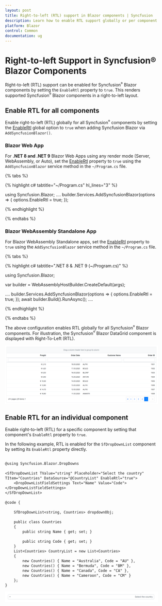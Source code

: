 ```yaml
---
layout: post
title: Right-to-left (RTL) support in Blazor components | Syncfusion
description: Learn how to enable RTL support globally or per component for Syncfusion Blazor components in Blazor Web App, Blazor WASM standalone, and Blazor Server App.
platform: Blazor
control: Common
documentation: ug
---
```


# Right-to-left Support in Syncfusion® Blazor Components

Right-to-left (RTL) support can be enabled for Syncfusion<sup style="font-size:70%">&reg;</sup> Blazor components by setting the `EnableRtl` property to `true`. This renders supported Syncfusion<sup style="font-size:70%">&reg;</sup> Blazor components in a right-to-left layout.

## Enable RTL for all components

Enable right-to-left (RTL) globally for all Syncfusion<sup style="font-size:70%">&reg;</sup> components by setting the [EnableRtl](https://help.syncfusion.com/cr/blazor/Syncfusion.Blazor.GlobalOptions.html#Syncfusion_Blazor_GlobalOptions_EnableRtl) global option to `true` when adding Syncfusion Blazor via `AddSyncfusionBlazor()`.

### Blazor Web App

For **.NET 8 and .NET 9** Blazor Web Apps using any render mode (Server, WebAssembly, or Auto), set the [EnableRtl](https://help.syncfusion.com/cr/blazor/Syncfusion.Blazor.GlobalOptions.html#Syncfusion_Blazor_GlobalOptions_EnableRtl) property to `true` using the `AddSyncfusionBlazor` service method in the `~/Program.cs` file.

{% tabs %}

{% highlight c# tabtitle="~/Program.cs" hl_lines="3" %}

using Syncfusion.Blazor;
....
builder.Services.AddSyncfusionBlazor(options => { options.EnableRtl = true; });


{% endhighlight %}

{% endtabs %}

### Blazor WebAssembly Standalone App

For Blazor WebAssembly Standalone apps, set the [EnableRtl](https://help.syncfusion.com/cr/blazor/Syncfusion.Blazor.GlobalOptions.html#Syncfusion_Blazor_GlobalOptions_EnableRtl) property to `true` using the `AddSyncfusionBlazor` service method in the `~/Program.cs` file.

{% tabs %}

{% highlight c# tabtitle=".NET 8 & .NET 9 (~/Program.cs)" %}

using Syncfusion.Blazor;

var builder = WebAssemblyHostBuilder.CreateDefault(args);

....
builder.Services.AddSyncfusionBlazor(options => { options.EnableRtl = true; });
await builder.Build().RunAsync();
....

{% endhighlight %}

{% endtabs %}

The above configuration enables RTL globally for all Syncfusion<sup style="font-size:70%">&reg;</sup> Blazor components. For illustration, the Syncfusion<sup style="font-size:70%">&reg;</sup> Blazor DataGrid component is displayed with Right-To-Left (RTL).

![Blazor DataGrid rendered in a right-to-left layout](images/rtegrid.png)

## Enable RTL for an individual component

Enable right-to-left (RTL) for a specific component by setting that component's `EnableRtl` property to `true`.

In the following example, RTL is enabled for the `SfDropDownList` component by setting its `EnableRtl` property directly.

```cshtml

@using Syncfusion.Blazor.DropDowns

<SfDropDownList TValue="string" Placeholder="Select the country" TItem="Countries" DataSource="@CountryList" EnableRtl="true">
    <DropDownListFieldSettings Text="Name" Value="Code"></DropDownListFieldSettings>
</SfDropDownList>

@code {

    SfDropDownList<string, Countries> dropdownObj;

    public class Countries
    {
        public string Name { get; set; }

        public string Code { get; set; }
    }
    List<Countries> CountryList = new List<Countries>
    {
        new Countries() { Name = "Australia", Code = "AU" },
        new Countries() { Name = "Bermuda", Code = "BM" },
        new Countries() { Name = "Canada", Code = "CA" },
        new Countries() { Name = "Cameroon", Code = "CM" }
    };
}

```

![DropDownList rendered in a right-to-left layout](images/righttoleft.png)
